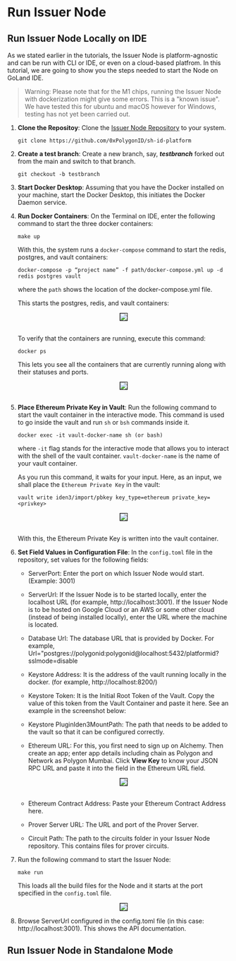 # Run Issuer Node 

## Run Issuer Node Locally on IDE

As we stated earlier in the tutorials, the Issuer Node is platform-agnostic and can be run with CLI or IDE, or even on a cloud-based platfrom. In this tutorial, we are going to show you the steps needed to start the Node on GoLand IDE.

> Warning: Please note that for the M1 chips, running the Issuer Node with dockerization might give some errors. This is a "known issue". We have tested this for ubuntu and macOS however for Windows, testing has not yet been carried out.


1. **Clone the Repositoy**: Clone the <a href="https://github.com/0xPolygonID/sh-id-platform" target="_blank">Issuer Node Repository</a>
to your system.

      ```
      git clone https://github.com/0xPolygonID/sh-id-platform
      ``` 

2. **Create a test branch**: Create a new branch, say, ***testbranch*** forked out from the main and switch to that branch.

    ```
    git checkout -b testbranch
    ```
    

3. **Start Docker Desktop**: Assuming that you have the Docker installed on your machine, start the Docker Desktop, this initiates the Docker Daemon service. 

4. **Run Docker Containers**: On the Terminal on IDE, enter the following command to start the three docker containers:

      ```
      make up
      ```
      With this, the system runs a `docker-compose` command to start the redis, postgres, and vault containers:

      ```
      docker-compose -p “project name” -f path/docker-compose.yml up -d redis postgres vault

      ```
      where the `path` shows the location of the docker-compose.yml file.

      This starts the postgres, redis, and vault containers:

      <div align="center">
         <img src= "../../../imgs/makeup.png" align="center" style="border: 1px solid black"/>
         </div>
         <br>

      To verify that the containers are running, execute this command:

      ```
      docker ps
      ```
      This lets you see all the containers that are currently running along with their statuses and ports.

      <div align="center">
         <img src= "../../../imgs/docker-ps.png" align="center" style="border: 1px solid black"/>
         </div>
      <br>

5. **Place Ethereum Private Key in Vault**: Run the following command to start the vault container in the interactive mode. This command is used to go inside the vault and run `sh` or `bsh` commands inside it. 

      ```
      docker exec -it vault-docker-name sh (or bash)
      ```

      where `-it` flag stands for the interactive mode that allows you to interact with the shell of the vault container. `vault-docker-name` is the name of your vault container. 

      As you run this command, it waits for your input. Here, as an input,  we shall place the `Ethereum Private Key` in the vault:

      ```
      vault write iden3/import/pbkey key_type=ethereum private_key=<privkey>

      ```

      <div align="center">
         <img src= "../../../imgs/ethereum-priv-key.png" align="center" style="border: 1px solid black"/>
         </div>
         <br>

      With this, the Ethereum Private Key is written into the vault container. 

6. **Set Field Values in Configuration File**: In the `config.toml` file in the repository, set values for the following fields:

      - ServerPort: Enter the port on which Issuer Node would start. (Example: 3001)

      - ServerUrl:  If the Issuer Node is to be started locally, enter the localhost URL (for example, http://localhost:3001). If the Issuer Node is to be hosted on Google Cloud or an AWS or some other cloud (instead of being installed locally), enter the URL where the machine is located.

      - Database Url: The database URL that is provided by Docker. For example,
      Url="postgres://polygonid:polygonid@localhost:5432/platformid?sslmode=disable

      - Keystore Address: It is the address of the vault running locally in the docker.  (for example, http://localhost:8200/)

      - Keystore Token: It is the Initial Root Token of the Vault. Copy the value of this token from the Vault Container and paste it here. See an example in the screenshot below:

      - Keystore PluginIden3MountPath: The path that needs to be added to the vault so that it can be configured correctly.

      - Ethereum URL: For this, you first need to sign up on Alchemy. Then create an app; enter app details including chain as Polygon and Network as Polygon Mumbai. Click **View Key** to know your JSON RPC URL and paste it into the field in the Ethereum URL field. 

      <div align="center">
         <img src= "../../../imgs/alchemy.png" align="center" style="border: 1px solid black"/>
         </div>
         <br>

      - Ethereum Contract Address: Paste your Ethereum Contract Address here. 

      - Prover Server URL: The URL and port of the Prover Server.

      - Circuit Path: The path to the circuits folder in your Issuer Node repository. This contains files for prover circuits.

7. Run the following command to start the Issuer Node:

      ```
      make run
      ```

   This loads all the build files for the Node and it starts at the port specified in the `config.toml` file. 

   <div align="center">
      <img src= "../../../imgs/node-start.png" align="center" style="border: 1px solid black"/>
      </div>
      
8. Browse ServerUrl configured in the config.toml file (in this case: http://localhost:3001). This shows the API documentation. 


## Run Issuer Node in Standalone Mode






